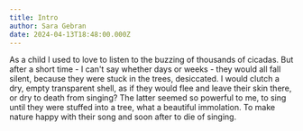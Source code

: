 ```yaml
---
title: Intro
author: Sara Gebran
date: 2024-04-13T18:48:00.000Z
---
```

As a child I used to love to listen to the buzzing of thousands of cicadas. But after a short time - I can't say whether days or weeks - they would all fall silent, because they were stuck in the trees, desiccated. I would clutch a dry, empty transparent shell, as if they would flee and leave their skin there, or dry to death from singing? The latter seemed so powerful to me, to sing until they were stuffed into a tree, what a beautiful immolation. To make nature happy with their song and soon after to die of singing.

